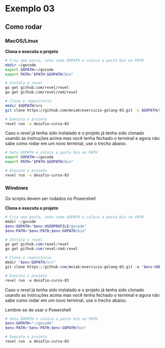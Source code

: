 Exemplo 03
===================

## Como rodar
### MacOS/Linux

**Clona e executa o projeto**
```bash
# Cria uma pasta, seta como GOPATH e coloca a pasta bin no PATH
mkdir ~/gocode
export GOPATH=~/gocode
export PATH="$PATH:$GOPATH/bin"

# Instala o revel
go get github.com/revel/revel
go get github.com/revel/cmd/revel

# Clona o repositorio
mkdir $GOPATH/src
git clone https://github.com/mniak/exercicio-golang-03.git -o $GOPATH/src/exercicio-golang-03

# Executa o projeto
revel run -a desafio-curso-03
```

Caso o _revel_ já tenha sido instalado e o projeto já tenha sido clonado usando as instruções acima mas você tenha fechado o terminal e agora não sabe como rodar em um novo terminal, use o trecho abaixo.

```bash
# Seta GOPATH e coloca a pasta bin no PATH
export GOPATH=~/gocode
export PATH="$PATH:$GOPATH/bin"

# Executa o projeto
revel run -a desafio-curso-03
```

### Windows
Os scripts devem ser rodados no Powershell

**Clona e executa o projeto**
```powershell
# Cria uma pasta, seta como GOPATH e coloca a pasta bin no PATH
mkdir ~/gocode
$env:GOPATH="$env:USERPROFILE/gocode"
$env:PATH="$env:PATH;$env:GOPATH/bin"

# Instala o revel
go get github.com/revel/revel
go get github.com/revel/cmd/revel

# Clona o repositorio
mkdir "$env:GOPATH/src"
git clone https://github.com/mniak/exercicio-golang-03.git -o "$env:GOPATH/src/exercicio-golang-03"

# Executa o projeto
revel run -a desafio-curso-03
```

Caso o _revel_ já tenha sido instalado e o projeto já tenha sido clonado usando as instruções acima mas você tenha fechado o terminal e agora não sabe como rodar em um novo terminal, use o trecho abaixo.

Lembre-se de usar o Powershell

```powershell
# Seta GOPATH e coloca a pasta bin no PATH
$env:GOPATH="~/gocode"
$env:PATH="$env:PATH;$env:GOPATH/bin"

# Executa o projeto
revel run -a desafio-curso-03
```
